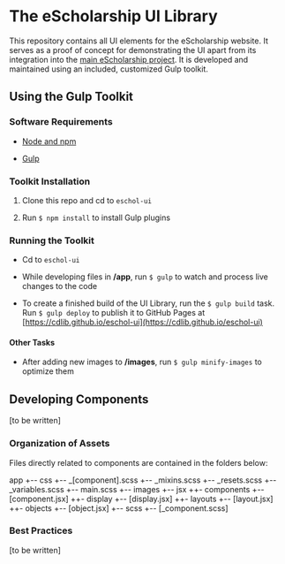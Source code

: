 
# The eScholarship UI Library

This repository contains all UI elements for the eScholarship website. It serves as a proof of concept for demonstrating the UI apart from its integration into the [main eScholarship project](https://github.com/eScholarship/jschol). It is developed and maintained using an included, customized Gulp toolkit.

## Using the Gulp Toolkit

### Software Requirements

* [Node and npm](https://nodejs.org/en)

* [Gulp](https://github.com/gulpjs/gulp/blob/master/docs/getting-started.md)

### Toolkit Installation

1. Clone this repo and cd to `eschol-ui`

2. Run `$ npm install` to install Gulp plugins

### Running the Toolkit

* Cd to `eschol-ui`

* While developing files in **/app**, run `$ gulp` to watch and process live changes to the code

* To create a finished build of the UI Library, run the `$ gulp build` task. Run `$ gulp deploy` to publish it to GitHub Pages at [https://cdlib.github.io/eschol-ui](https://cdlib.github.io/eschol-ui)

#### Other Tasks

* After adding new images to **/images**, run `$ gulp minify-images` to optimize them

## Developing Components

[to be written]

### Organization of Assets

Files directly related to components are contained in the folders below:

app
+-- css
    +-- _[component].scss
    +-- _mixins.scss
    +-- _resets.scss
    +-- _variables.scss
    +-- main.scss
+-- images
+-- jsx
    ++- components
        +-- [component.jsx]
    ++- display
        +-- [display.jsx]
    ++- layouts
        +-- [layout.jsx]
    ++- objects
        +-- [object.jsx]
+-- scss
    +-- [_component.scss]
### Best Practices

[to be written]
